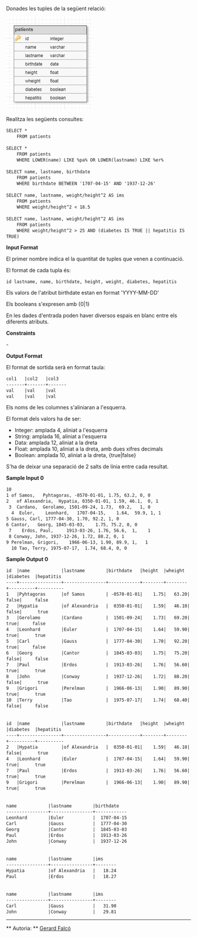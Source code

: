 Donades les tuples de la següent relació:

![image](1556888264-0b788b0491-db3.png)

Realitza les següents consultes:

    SELECT * 
        FROM patients

    SELECT * 
        FROM patients 
        WHERE LOWER(name) LIKE %pa% OR LOWER(lastname) LIKE %er%

    SELECT name, lastname, birthdate 
        FROM patients 
        WHERE birthdate BETWEEN '1707-04-15' AND '1937-12-26'

    SELECT name, lastname, weight/height^2 AS ims
        FROM patients 
        WHERE weight/height^2 < 18.5

    SELECT name, lastname, weight/height^2 AS ims
        FROM patients 
        WHERE weight/height^2 > 25 AND (diabetes IS TRUE || hepatitis IS TRUE)

**Input Format**

El primer nombre indica el la quantitat de tuples que venen a
continuació.

El format de cada tupla és:

    id lastname, name, birthdate, height, weight, diabetes, hepatitis

Els valors de l'atribut birthdate estan en format 'YYYY-MM-DD'

Els booleans s'expresen amb {0|1}

En les dades d'entrada poden haver diversos espais en blanc entre els
diferents atributs.

**Constraints**

\-

**Output Format**

El format de sortida serà en format taula:

    col1   |col2   |col3
    -------+-------+-------
    val    |val    |val
    val    |val    |val

Els noms de les columnes s'aliniaran a l'esquerra.

El format dels valors ha de ser:

  - Integer: amplada 4, aliniat a l'esquerra
  - String: amplada 16, aliniat a l'esquerra
  - Data: amplada 12, aliniat a la dreta
  - Float: amplada 10, aliniat a la dreta, amb dues xifres decimals
  - Boolean: amplada 10, aliniat a la dreta, {true|false}

S'ha de deixar una separació de 2 salts de línia entre cada resultat.

**Sample Input 0**

    10
    1 of Samos,   Pyhtagoras, -0570-01-01, 1.75, 63.2, 0, 0
    2   of Alexandria,  Hypatia, 0350-01-01, 1.59, 46.1,  0, 1
     3  Cardano,  Gerolamo, 1501-09-24, 1.73,  69.2,   1, 0
      4  Euler,    Leonhard,   1707-04-15,    1.64,  59.9, 1, 1
    5 Gauss, Carl, 1777-04-30, 1.70, 92.2, 1, 0
    6 Cantor,   Georg, 1845-03-03,    1.75, 75.2, 0, 0
     7    Erdos, Paul,     1913-03-26, 1.76, 56.6,  1,    1
     8 Conway, John, 1937-12-26, 1.72, 88.2, 0, 1
    9 Perelman, Grigori,    1966-06-13, 1.90, 89.9, 1,   1
      10 Tao, Terry, 1975-07-17,  1.74, 68.4, 0, 0

**Sample Output 0**

    id  |name            |lastname        |birthdate   |height  |wheight |diabetes  |hepatitis 
    ----+----------------+----------------+------------+--------+--------+----------+----------
    1   |Pyhtagoras      |of Samos        | -0570-01-01|    1.75|   63.20|     false|     false
    2   |Hypatia         |of Alexandria   |  0350-01-01|    1.59|   46.10|     false|      true
    3   |Gerolamo        |Cardano         |  1501-09-24|    1.73|   69.20|      true|     false
    4   |Leonhard        |Euler           |  1707-04-15|    1.64|   59.90|      true|      true
    5   |Carl            |Gauss           |  1777-04-30|    1.70|   92.20|      true|     false
    6   |Georg           |Cantor          |  1845-03-03|    1.75|   75.20|     false|     false
    7   |Paul            |Erdos           |  1913-03-26|    1.76|   56.60|      true|      true
    8   |John            |Conway          |  1937-12-26|    1.72|   88.20|     false|      true
    9   |Grigori         |Perelman        |  1966-06-13|    1.90|   89.90|      true|      true
    10  |Terry           |Tao             |  1975-07-17|    1.74|   68.40|     false|     false
    
    
    id  |name            |lastname        |birthdate   |height  |wheight |diabetes  |hepatitis 
    ----+----------------+----------------+------------+--------+--------+----------+----------
    2   |Hypatia         |of Alexandria   |  0350-01-01|    1.59|   46.10|     false|      true
    4   |Leonhard        |Euler           |  1707-04-15|    1.64|   59.90|      true|      true
    7   |Paul            |Erdos           |  1913-03-26|    1.76|   56.60|      true|      true
    9   |Grigori         |Perelman        |  1966-06-13|    1.90|   89.90|      true|      true
    
    
    name            |lastname        |birthdate   
    ----------------+----------------+------------
    Leonhard        |Euler           |  1707-04-15
    Carl            |Gauss           |  1777-04-30
    Georg           |Cantor          |  1845-03-03
    Paul            |Erdos           |  1913-03-26
    John            |Conway          |  1937-12-26
    
    
    name            |lastname        |ims     
    ----------------+----------------+--------
    Hypatia         |of Alexandria   |   18.24
    Paul            |Erdos           |   18.27
    
    
    name            |lastname        |ims     
    ----------------+----------------+--------
    Carl            |Gauss           |   31.90
    John            |Conway          |   29.81

----------

** Autoria: **
[Gerard Falcó](https://github.com/gerardfp)
